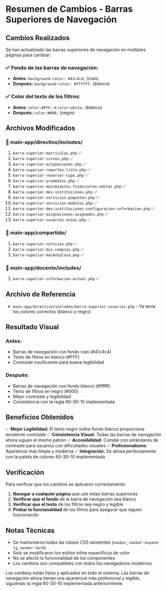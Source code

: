 # Resumen de Cambios - Barras Superiores de Navegación

## Cambios Realizados

Se han actualizado las barras superiores de navegación en múltiples páginas para cambiar:

### ✅ **Fondo de las barras de navegación:**
- **Antes:** `background-color: #41c4c4;` (cian)
- **Después:** `background-color: #ffffff;` (blanco)

### ✅ **Color del texto de los filtros:**
- **Antes:** `color:#FFF;` o `color:white;` (blanco)
- **Después:** `color:#000;` (negro)

## Archivos Modificados

### 📁 **main-app/directivo/includes/**
1. `barra-superior-matriculas.php` ✅
2. `barra-superior-cursos.php` ✅
3. `barra-superior-asignaciones.php` ✅
4. `barra-superior-reportes-lista.php` ✅
5. `barra-superior-reservar-cupo.php` ✅
6. `barra-superior-promedios.php` ✅
7. `barra-superior-movimientos-financieros-editar.php` ✅
8. `barra-superior-dev-instituciones.php` ✅
9. `barra-superior-servicios-paquetes.php` ✅
10. `barra-superior-servicios-modulos.php` ✅
11. `barra-superior-dev-instituciones-configuracion-informacion.php` ✅
12. `barra-superior-asignaciones-asignados.php` ✅
13. `barra-superior-usuarios-anios.php` ✅

### 📁 **main-app/compartido/**
1. `barra-superior-noticias.php` ✅
2. `barra-superior-mis-compras.php` ✅
3. `barra-superior-marketplace.php` ✅

### 📁 **main-app/docente/includes/**
1. `barra-superior-informacion-actual.php` ✅

## Archivo de Referencia
- `main-app/directivo/includes/barra-superior-usuarios.php` - Ya tenía los colores correctos (blanco y negro)

## Resultado Visual

### Antes:
- Barras de navegación con fondo cian (#41c4c4)
- Texto de filtros en blanco (#FFF)
- Contraste insuficiente para buena legibilidad

### Después:
- Barras de navegación con fondo blanco (#ffffff)
- Texto de filtros en negro (#000)
- Mejor contraste y legibilidad
- Consistencia con la regla 60-30-10 implementada

## Beneficios Obtenidos

✅ **Mejor Legibilidad:** El texto negro sobre fondo blanco proporciona excelente contraste
✅ **Consistencia Visual:** Todas las barras de navegación ahora siguen el mismo patrón
✅ **Accesibilidad:** Cumple con estándares de contraste para usuarios con dificultades visuales
✅ **Profesionalismo:** Apariencia más limpia y moderna
✅ **Integración:** Se alinea perfectamente con la paleta de colores 60-30-10 implementada

## Verificación

Para verificar que los cambios se aplicaron correctamente:

1. **Navegar a cualquier página** que use estas barras superiores
2. **Verificar que el fondo** de la barra de navegación sea blanco
3. **Verificar que el texto** de los filtros sea negro y legible
4. **Probar la funcionalidad** de los filtros para asegurar que siguen funcionando

## Notas Técnicas

- Se mantuvieron todas las clases CSS existentes (`navbar`, `navbar-expand-lg`, `navbar-dark`)
- Solo se modificaron los estilos inline específicos de color
- No se afectó la funcionalidad de los componentes
- Los cambios son compatibles con todos los navegadores modernos

Los cambios están listos y aplicados en todo el sistema. Las barras de navegación ahora tienen una apariencia más profesional y legible, siguiendo la regla 60-30-10 implementada anteriormente.
